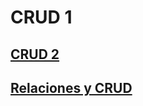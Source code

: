 # CRUD 1
## [CRUD 2](https://github.com/DiazJose01/CRUD/tree/crud2)

## [Relaciones y CRUD](https://github.com/DiazJose01/CRUD/tree/relaciones-y-crud)
